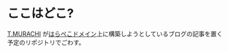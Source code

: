 # ここはどこ?
[T.MURACHI](https://github.com/murachi/) が[はらぺこドメイン](https://www.harapeko.jp/)上に構築しようとしているブログの記事を置く予定のリポジトリでごわす。
